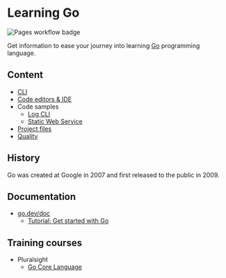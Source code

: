 # Learning Go

![Pages workflow badge](https://github.com/devpro/learning-go/actions/workflows/pages.yml/badge.svg)

Get information to ease your journey into learning [Go](https://go.dev/) programming language.

## Content

* [CLI](docs/cli.md)
* [Code editors & IDE](docs/editors.md)
* Code samples
  * [Log CLI](samples/log-cli/README.md)
  * [Static Web Service](samples/static-web-service/README.md)
* [Project files](docs/project-files.md)
* [Quality](docs/quality.md)

## History

Go was created at Google in 2007 and first released to the public in 2009.

## Documentation

* [go.dev/doc](https://go.dev/doc/)
  * [Tutorial: Get started with Go](https://go.dev/doc/tutorial/getting-started)

## Training courses

* Pluralsight
  * [Go Core Language](https://app.pluralsight.com/paths/skill/go-core-language)
